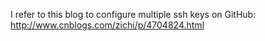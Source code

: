 


I refer to this blog to configure multiple ssh keys on GitHub: http://www.cnblogs.com/zichi/p/4704824.html
